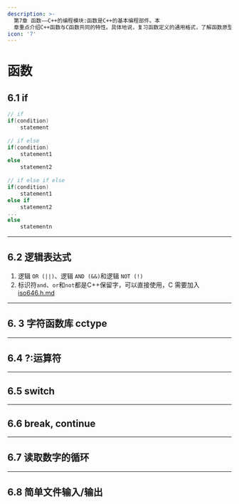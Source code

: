 ```yaml
---
description: >-
  第7章 函数——C++的编程模块:函数是C++的基本编程部件。本
  章重点介绍C++函数与C函数共同的特性。具体地说，复习函数定义的通用格式，了解函数原型是如何提高程序可靠性。同时，还将学习编写函数来处理数组、字符串和结构。还要学习有关递归的知识(即函数在什么情况下调用自身)以及如何用它来实现分而治之的策略。最后将介绍函数指针，它使程序员能够通过函数参数来命令函数使用另一个函数。
icon: '7'
---
```


# 函数

## 6.1 if

```cpp
// if
if(condition)
    statement
    
// if else
if(condition)
    statement1
else
    statement2
    
// if else if else
if(condition)
    statement1
else if 
    statement2
...
else
    statementn
```

***

## 6.2 逻辑表达式

1. 逻辑 `OR (||)`、逻辑 `AND (&&)`和逻辑 `NOT (!)`
2. 标识符`and`、`or`和`not`都是C++保留字，可以直接使用，C 需要加入[iso646.h.md](../c/library/iso646.h.md "mention")

***

## 6. 3 字符函数库 cctype



***

## 6.4 ?:运算符



***

## 6.5 switch



***

## 6.6 break, continue



***

## 6.7 读取数字的循环



***

## 6.8 简单文件输入/输出

